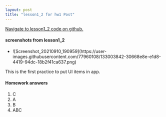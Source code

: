 ```yaml
---
layout: post
title: "lesson1_2 for hw1 Post"
---
```


<a href="https://github.ccs.neu.edu/senyan/lesson1_2">Navigate to lesson1_2 code on github.</a>
<h4>screenshots from lesson1_2</h4>
<ul>
  <li>![Screenshot_20210910_190959](https://user-images.githubusercontent.com/77960108/133003842-30668e8e-e1d8-4419-94dc-18b2f41ca637.png)
</li>
</ul>
<p>
  This is the first practice to put UI items in app.
</p>

<h4> Homework answers </h4>
<ol>
  <li>C</li>
  <li>A</li>
  <li>B</li>
  <li>ABC</li>
</ol>


